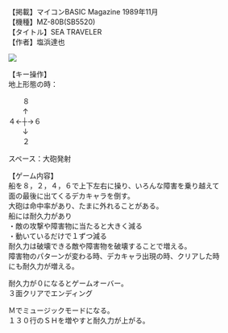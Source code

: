 【掲載】マイコンBASIC Magazine 1989年11月  
【機種】MZ-80B(SB5520)  
【タイトル】SEA TRAVELER  
【作者】塩浜達也  
  
[![](https://img.youtube.com/vi/oC5zV1pReQw/0.jpg)](https://www.youtube.com/watch?v=oC5zV1pReQw)    
  
【キー操作】  
地上形態の時：  
  
　　８  
　　↑  
４←┼→６  
　　↓  
　　２  
  
スペース：大砲発射  
  
【ゲーム内容】  
船を８，２，４，６で上下左右に操り、いろんな障害を乗り越えて  
面の最後に出てくるデカキャラを倒す。  
大砲は命中率があり、たまに外れることがある。  
船には耐久力があり  
・敵の攻撃や障害物に当たると大きく減る  
・動いているだけで１ずつ減る  
耐久力は破壊できる敵や障害物を破壊することで増える。  
障害物のパターンが変わる時、デカキャラ出現の時、クリアした時  
にも耐久力が増える。  
  
耐久力が０になるとゲームオーバー。  
３面クリアでエンディング  
  
Ｍでミュージックモードになる。  
１３０行のＳＨを増やすと耐久力が上がる。  
